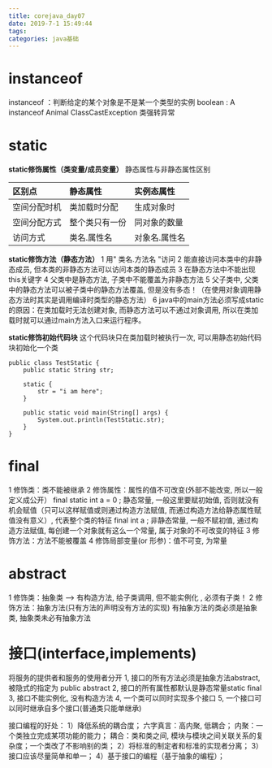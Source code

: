 ```yaml
---
title: corejava_day07
date: 2019-7-1 15:49:44
tags:
categories: java基础
---
```


# instanceof
instanceof ：判断给定的某个对象是不是某一个类型的实例
boolean : A instanceof Animal
ClassCastException 类强转异常

# static
__static修饰属性（类变量/成员变量）__
静态属性与非静态属性区别
<!-- more -->
|区别点| 静态属性| 实例态属性|
|:-|:-|:-|
| 空间分配时机| 类加载时分配| 生成对象时|
| 空间分配方式| 整个类只有一份| 同对象的数量|
| 访问方式| 类名.属性名| 对象名.属性名|

__static修饰方法（静态方法）__
1 用" 类名.方法名 "访问
2 能直接访问本类中的非静态成员, 但本类的非静态方法可以访问本类的静态成员
3 在静态方法中不能出现this关键字
4 父类中是静态方法, 子类中不能覆盖为非静态方法
5 父子类中, 父类中的静态方法可以被子类中的静态方法覆盖, 但是没有多态！（在使用对象调用静态方法时其实是调用编译时类型的静态方法）
6 java中的main方法必须写成static的原因：在类加载时无法创建对象, 而静态方法可以不通过对象调用, 所以在类加载时就可以通过main方法入口来运行程序。

__static修饰初始代码块__
这个代码块只在类加载时被执行一次, 可以用静态初始代码块初始化一个类
```
public class TestStatic {
    public static String str;

    static {
        str = "i am here";
    }

    public static void main(String[] args) {
        System.out.println(TestStatic.str);
    }
}
```
# final 
1 修饰类：类不能被继承
2 修饰属性：属性的值不可改变(外部不能改变, 所以一般定义成公开）
			final static int a = 0 ; 静态常量, 一般这里要赋初始值, 否则就没有机会赋值（只可以这样赋值或则通过构造方法赋值, 而通过构造方法给静态属性赋值没有意义）, 代表整个类的特征
			final int a ; 非静态常量, 一般不赋初值, 通过构造方法赋值, 每创建一个对象就有这么一个常量, 属于对象的不可改变的特征 
3 修饰方法：方法不能被覆盖
4 修饰局部变量(or 形参)：值不可变, 为常量

# abstract
1 修饰类：抽象类 --> 有构造方法, 给子类调用, 但不能实例化 , 必须有子类！
2 修饰方法：抽象方法(只有方法的声明没有方法的实现)
有抽象方法的类必须是抽象类, 抽象类未必有抽象方法

# 接口(interface,implements)
将服务的提供者和服务的使用者分开
1, 接口的所有方法必须是抽象方法abstract, 被隐式的指定为 public abstract
2, 接口的所有属性都默认是静态常量static final
3, 接口不能实例化, 没有构造方法
4, 一个类可以同时实现多个接口
5, 一个接口可以同时继承自多个接口(普通类只能单继承)

接口编程的好处：
   1）降低系统的耦合度；
       六字真言：高内聚, 低耦合；
       内聚：一个类独立完成某项功能的能力；
       耦合：类和类之间, 模块与模块之间关联关系的复杂度；一个类改了不影响别的类；
   2）将标准的制定者和标准的实现者分离；
   3）接口应该尽量简单和单一；
   4）基于接口的编程（基于抽象的编程）；
